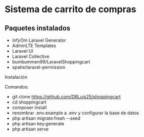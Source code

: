 # Sistema de carrito de compras

## Paquetes instalados

- InfyOm Laravel Generator
- AdminLTE Templates
- Laravel UI
- Laravel Collective
- bumbummen99/LaravelShoppingcart
- spatie/laravel-permission

Instalación

Comandos:

- git clone https://github.com/DRLuis25/shoppingcart
- cd shoppingcart
- composer install
- renombrar .env.example a .env y configurar la base de datos
- php artisan migrate:fresh --seed
- php artisan key:generate
- php artisan serve
